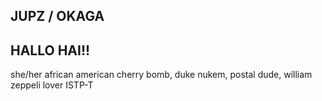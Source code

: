 JUPZ / OKAGA
-
HALLO HAI!!
-
she/her
african american
cherry bomb, duke nukem, postal dude, william zeppeli lover 
ISTP-T
